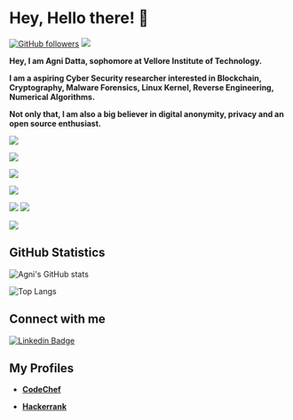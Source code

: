 # **Hey, Hello there! :wave:**

[![GitHub followers](https://img.shields.io/github/followers/datta-agni?label=Follow&style=social)](https://github.com/datta-agni/?tab=followers) ![](https://komarev.com/ghpvc/?username=datta-agni&color=4285F4)

**Hey, I am Agni Datta, sophomore at Vellore Institute of Technology.**

**I am a aspiring Cyber Security researcher interested in Blockchain, Cryptography, Malware Forensics, Linux Kernel, Reverse Engineering, Numerical Algorithms.**

**Not only that, I am also a big believer in digital anonymity, privacy and an open source enthusiast.**

![](https://img.shields.io/badge/OS-Linux/Unix-informational?style=flat&logo=<LOGO_NAME>&logoColor=white&color=4285F4)

![](https://img.shields.io/badge/Code-Assembly-informational?style=flat&logo=<LOGO_NAME>&logoColor=white&color=4285F4)

![](https://img.shields.io/badge/Code-C-informational?style=flat&logo=<LOGO_NAME>&logoColor=white&color=4285F4)

![](https://img.shields.io/badge/Code-Java-informational?style=flat&logo=<LOGO_NAME>&logoColor=white&color=4285F4)

![](https://img.shields.io/badge/Code-Python-informational?style=flat&logo=<LOGO_NAME>&logoColor=white&color=4285F4) ![](https://img.shields.io/badge/Code-Ruby-informational?style=flat&logo=<LOGO_NAME>&logoColor=white&color=4285F4)

![](https://img.shields.io/badge/Editing-Photoshop-informational?style=flat&logo=<LOGO_NAME>&logoColor=white&color=4285F4)

## GitHub Statistics

![Agni's GitHub stats](https://github-readme-stats.vercel.app/api?username=datta-agni&show_icons=true)

![Top Langs](https://github-readme-stats.vercel.app/api/top-langs/?username=datta-agni&layout=compact)

## **Connect with me**

[![Linkedin Badge](https://img.shields.io/badge/-Agni-blue?style=for-the-badge-square&logo=Linkedin&logoColor=white&link=https://https://www.linkedin.com/in/agni-datta-3380b8163/)](https://www.linkedin.com/in/agni-datta-3380b8163/)

## **My Profiles**

- **[CodeChef](https://www.codechef.com/users/dattagni09)**

- **[Hackerrank](https://www.hackerrank.com/dattadunga)**